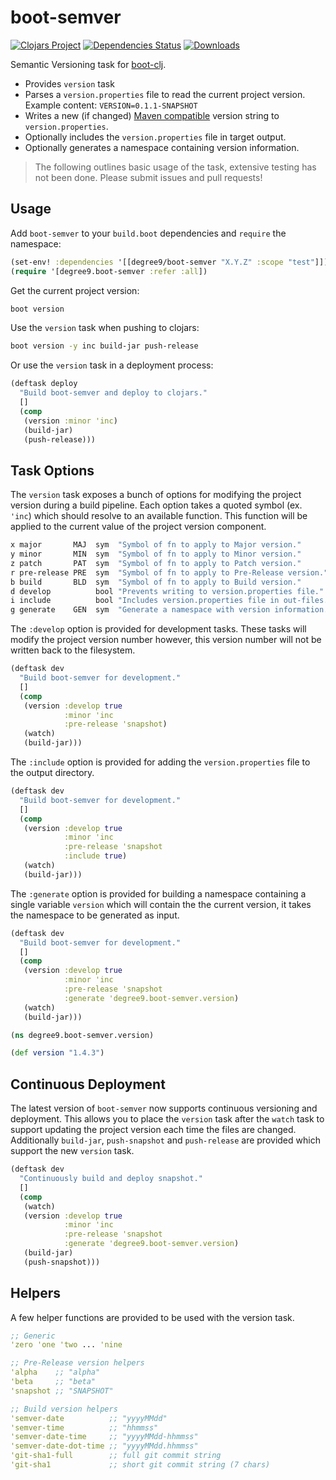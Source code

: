 # boot-semver
[![Clojars Project](https://img.shields.io/clojars/v/degree9/boot-semver.svg)](https://clojars.org/degree9/boot-semver)
[![Dependencies Status](https://jarkeeper.com/degree9/boot-semver/status.svg)](https://jarkeeper.com/degree9/boot-semver)
[![Downloads](https://jarkeeper.com/degree9/boot-semver/downloads.svg)](https://jarkeeper.com/degree9/boot-semver)
<!--- [![CircleCI](https://circleci.com/gh/degree9/boot-semver.svg?style=svg)](https://circleci.com/gh/degree9/boot-semver)
[![gitcheese.com](https://api.gitcheese.com/v1/projects/83cde58b-907d-4cd9-ba61-405b78f7b8f4/badges?type=1&size=xs)](https://www.gitcheese.com/app/#/projects/83cde58b-907d-4cd9-ba61-405b78f7b8f4/pledges/create) --->

Semantic Versioning task for [boot-clj][1].

* Provides `version` task
* Parses a `version.properties` file to read the current project version. Example content:
  `VERSION=0.1.1-SNAPSHOT`
* Writes a new (if changed) [Maven compatible][2] version string to `version.properties`.
* Optionally includes the `version.properties` file in target output.
* Optionally generates a namespace containing version information.

> The following outlines basic usage of the task, extensive testing has not been done.
> Please submit issues and pull requests!

## Usage ##

Add `boot-semver` to your `build.boot` dependencies and `require` the namespace:

```clj
(set-env! :dependencies '[[degree9/boot-semver "X.Y.Z" :scope "test"]])
(require '[degree9.boot-semver :refer :all])
```

Get the current project version:

```bash
boot version
```

Use the `version` task when pushing to clojars:

```bash
boot version -y inc build-jar push-release
```

Or use the `version` task in a deployment process:

```clojure
(deftask deploy
  "Build boot-semver and deploy to clojars."
  []
  (comp
   (version :minor 'inc)
   (build-jar)
   (push-release)))
```

## Task Options ##

The `version` task exposes a bunch of options for modifying the project version during a build pipeline.
Each option takes a quoted symbol (ex. `'inc`) which should resolve to an available function. This function will be applied to the current value of the project version component.

```clojure
x major       MAJ  sym  "Symbol of fn to apply to Major version."
y minor       MIN  sym  "Symbol of fn to apply to Minor version."
z patch       PAT  sym  "Symbol of fn to apply to Patch version."
r pre-release PRE  sym  "Symbol of fn to apply to Pre-Release version."
b build       BLD  sym  "Symbol of fn to apply to Build version."
d develop          bool "Prevents writing to version.properties file."
i include          bool "Includes version.properties file in out-files."
g generate    GEN  sym  "Generate a namespace with version information."
```

The `:develop` option is provided for development tasks. These tasks will modify the project version number however, this version number will not be written back to the filesystem.

```clojure
(deftask dev
  "Build boot-semver for development."
  []
  (comp
   (version :develop true
            :minor 'inc
            :pre-release 'snapshot)
   (watch)
   (build-jar)))
```

The `:include` option is provided for adding the `version.properties` file to the output directory.

```clojure
(deftask dev
  "Build boot-semver for development."
  []
  (comp
   (version :develop true
            :minor 'inc
            :pre-release 'snapshot
            :include true)
   (watch)
   (build-jar)))
```

The `:generate` option is provided for building a namespace containing a single variable `version` which will contain the the current version, it takes the namespace to be generated as input.

```clojure
(deftask dev
  "Build boot-semver for development."
  []
  (comp
   (version :develop true
            :minor 'inc
            :pre-release 'snapshot
            :generate 'degree9.boot-semver.version)
   (watch)
   (build-jar)))
```
```clojure
(ns degree9.boot-semver.version)

(def version "1.4.3")
```

## Continuous Deployment ##

The latest version of `boot-semver` now supports continuous versioning and deployment. This allows you to place the `version` task after the `watch` task to support updating the project version each time the files are changed. Additionally `build-jar`, `push-snapshot` and `push-release` are provided which support the new `version` task.

```clj
(deftask dev
  "Continuously build and deploy snapshot."
  []
  (comp
   (watch)
   (version :develop true
            :minor 'inc
            :pre-release 'snapshot
            :generate 'degree9.boot-semver.version)
   (build-jar)
   (push-snapshot)))
```


## Helpers ##

A few helper functions are provided to be used with the version task.

```clojure
;; Generic
'zero 'one 'two ... 'nine

;; Pre-Release version helpers
'alpha    ;; "alpha"
'beta     ;; "beta"
'snapshot ;; "SNAPSHOT"

;; Build version helpers
'semver-date          ;; "yyyyMMdd"
'semver-time          ;; "hhmmss"
'semver-date-time     ;; "yyyyMMdd-hhmmss"
'semver-date-dot-time ;; "yyyyMMdd.hhmmss"
'git-sha1-full        ;; full git commit string
'git-sha1             ;; short git commit string (7 chars)
```

[1]: https://github.com/boot-clj/boot
[2]: https://docs.oracle.com/middleware/1212/core/MAVEN/maven_version.htm
